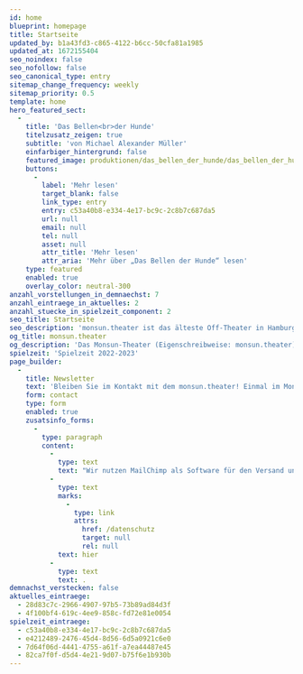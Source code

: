 ```yaml
---
id: home
blueprint: homepage
title: Startseite
updated_by: b1a43fd3-c865-4122-b6cc-50cfa81a1985
updated_at: 1672155404
seo_noindex: false
seo_nofollow: false
seo_canonical_type: entry
sitemap_change_frequency: weekly
sitemap_priority: 0.5
template: home
hero_featured_sect:
  -
    title: 'Das Bellen<br>der Hunde'
    titelzusatz_zeigen: true
    subtitle: 'von Michael Alexander Müller'
    einfarbiger_hintergrund: false
    featured_image: produktionen/das_bellen_der_hunde/das_bellen_der_hunde_35_c_g2_baraniak.jpg
    buttons:
      -
        label: 'Mehr lesen'
        target_blank: false
        link_type: entry
        entry: c53a40b8-e334-4e17-bc9c-2c8b7c687da5
        url: null
        email: null
        tel: null
        asset: null
        attr_title: 'Mehr lesen'
        attr_aria: 'Mehr über „Das Bellen der Hunde“ lesen'
    type: featured
    enabled: true
    overlay_color: neutral-300
anzahl_vorstellungen_in_demnaechst: 7
anzahl_eintraege_in_aktuelles: 2
anzahl_stuecke_in_spielzeit_component: 2
seo_title: Startseite
seo_description: 'monsun.theater ist das älteste Off-Theater in Hamburg und besteht seit 1980. Es befindet sich im Stadtteil Ottensen.'
og_title: monsun.theater
og_description: 'Das Monsun-Theater (Eigenschreibweise: monsun.theater) ist das älteste Off-Theater in Hamburg und besteht seit 1980. Es befindet sich im Stadtteil Ottensen.'
spielzeit: 'Spielzeit 2022-2023'
page_builder:
  -
    title: Newsletter
    text: 'Bleiben Sie im Kontakt mit dem monsun.theater! Einmal im Monat aktuelle Informationen zu unseren Veranstaltungen: Premieren, Festivals, Extra-Events und ein Blick hinter die Kulissen.'
    form: contact
    type: form
    enabled: true
    zusatsinfo_forms:
      -
        type: paragraph
        content:
          -
            type: text
            text: "Wir nutzen MailChimp als Software für den Versand unseres Newsletter. Nach Bestätigen des Buttons \"SENDEN\" erhalten Sie innerhalb weniger Minuten eine E-Mail mit einem Bestätigungslink, um Ihre Anmeldung abzuschließen. Sie willigen hiermit in die Verarbeitung Ihrer Daten zu diesem Zweck ein. Ihre Daten werden nur zu diesem Zweck verwendet und nicht an Dritte weitergegeben. Sie können den Newsletter jederzeit wieder durch einen Klick auf das entsprechende Feld am Ende des Newsletters abbestellen. Ihre E-Maildaten werden dann automatisch aus dem Verteiler ausgetragen. Hinweise zum Datenschutz finden Sie\_"
          -
            type: text
            marks:
              -
                type: link
                attrs:
                  href: /datenschutz
                  target: null
                  rel: null
            text: hier
          -
            type: text
            text: .
demnachst_verstecken: false
aktuelles_eintraege:
  - 28d83c7c-2966-4907-97b5-73b89ad84d3f
  - 4f100bf4-619c-4ee9-858c-fd72e81e0054
spielzeit_eintraege:
  - c53a40b8-e334-4e17-bc9c-2c8b7c687da5
  - e4212489-2476-45d4-8d56-6d5a0921c6e0
  - 7d64f06d-4441-4755-a61f-a7ea44487e45
  - 82ca7f0f-d5d4-4e21-9d07-b75f6e1b930b
---
```

